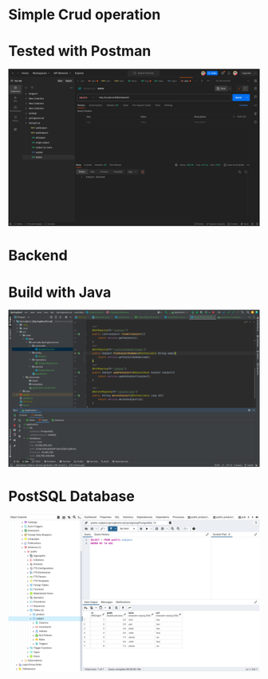 # Simple Crud operation 
# Tested with Postman

<img src="https://github.com/SamuelOlawuyi/RestApi/blob/main/SpringBoot/Screenshot%202023-08-18%20at%2002.30.19.png">

# Backend
# Build with Java
<img src="https://github.com/SamuelOlawuyi/RestApi/blob/main/SpringBoot/Screenshot%202023-08-18%20at%2002.29.26.png">

# PostSQL Database

<img src="https://github.com/SamuelOlawuyi/RestApi/blob/main/SpringBoot/Screenshot%202023-08-18%20at%2002.29.48.png">
